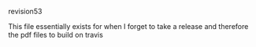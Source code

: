 revision53

This file essentially exists for when I forget to take a release and therefore the pdf files to build on travis
